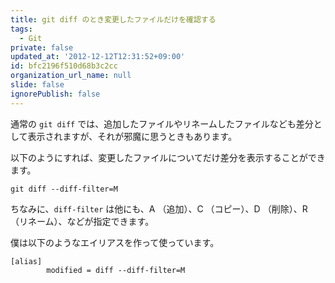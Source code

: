 ```yaml
---
title: git diff のとき変更したファイルだけを確認する
tags:
  - Git
private: false
updated_at: '2012-12-12T12:31:52+09:00'
id: bfc2196f510d68b3c2cc
organization_url_name: null
slide: false
ignorePublish: false
---
```

通常の `git diff` では、追加したファイルやリネームしたファイルなども差分として表示されますが、それが邪魔に思うときもあります。

以下のようにすれば、変更したファイルについてだけ差分を表示することができます。

```
git diff --diff-filter=M
```

ちなみに、`diff-filter` は他にも、A （追加）、C （コピー）、D （削除）、R （リネーム）、などが指定できます。

僕は以下のようなエイリアスを作って使っています。

```
[alias]
        modified = diff --diff-filter=M
```
